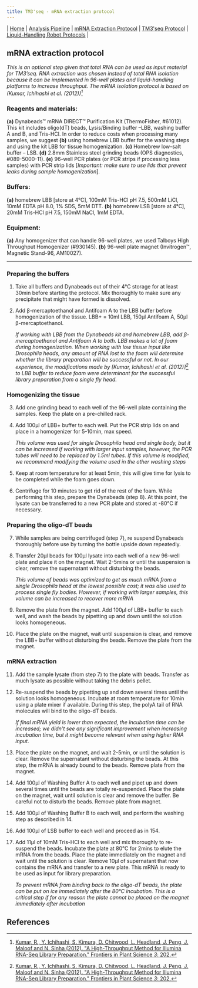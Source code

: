 ```yaml
---
title: TM3'seq - mRNA extraction protocol
---
```


\| [Home](index) \| [Analysis Pipeline](pipeline) \| [mRNA Extraction Protocol](mrna_extraction) \| [TM3'seq Protocol](tm3seq_protocol) \| [Liquid-Handling Robot Protocols](robot_protocols) \|

## mRNA extraction protocol

*This is an optional step given that total RNA can be used as input material for TM3’seq. RNA extraction was chosen instead of total RNA isolation because it can be implemented in 96-well plates and liquid-handling platforms to increase throughput. The mRNA isolation protocol is based on (Kumar, Ichihashi et al. (2012))[^1]*

### Reagents and materials:
**(a)** Dynabeads™ mRNA DIRECT™ Purification Kit (ThermoFisher, #61012). This kit includes oligo(dT) beads, Lysis/Binding buffer –LBB, washing buffer A and B, and Tris-HCl. In order to reduce costs when processing many samples, we suggest **(b)** using homebrew LBB buffer for the washing steps and using the kit LBB for tissue homogenization. **(c)** Homebrew low-salt buffer – LSB. **(d)** 2.8mm Stainless steel grinding beads (OPS diagnostics, #089-5000-11). **(e)** 96-well PCR plates (or PCR strips if processing less samples) with PCR strip lids [*Important: make sure to use lids that prevent leaks during sample homogenization*].

### Buffers:
**(a)** homebrew LBB [store at 4°C], 100mM Tris-HCl pH 7.5, 500mM LiCl, 10mM EDTA pH 8.0, 1% SDS, 5mM DTT. **(b)** homebrew LSB [store at 4°C], 20mM Tris-HCl pH 7.5, 150mM NaCl, 1mM EDTA. 

### Equipment:
**(a)** Any homogenizer that can handle 96-well plates, we used Talboys High Throughput Homogenizer (#930145). **(b)** 96-well plate magnet (Invitrogen™, Magnetic Stand-96, AM10027).

---

### Preparing the buffers

1.  Take all buffers and Dynabeads out of their 4°C storage for at least 30min before starting the protocol. Mix thoroughly to make sure any precipitate that might have formed is dissolved. 
2.  Add β-mercaptoethanol and Antifoam A to the LBB buffer before homogenization of the tissue. LBB+ = 10ml LBB, 150µl Antifoam A, 50µl β-mercaptoethanol. 

    *If working with LBB from the Dynabeads kit and homebrew LBB, add β-mercaptoethanol and Antifoam A to both. LBB makes a lot of foam during homogenization. When working with low tissue input like Drosophila heads, any amount of RNA lost to the foam will determine whether the library preparation will be successful or not. In our experience, the modifications made by [Kumar, Ichihashi et al. (2012)][^1] to LBB buffer to reduce foam were determinant for the successful library preparation from a single fly head.*

### Homogenizing the tissue

3.  Add one grinding bead to each well of the 96-well plate containing the samples. Keep the plate on a pre-chilled rack.

4.  Add 100µl of LBB+ buffer to each well. Put the PCR strip lids on and place in a homogenizer for 5-10min, max speed.

    *This volume was used for single Drosophila head and single body, but it can be increased if working with larger input samples, however, the PCR tubes will need to be replaced by 1.5ml tubes. If this volume is modified, we recommend modifying the volume used in the other washing steps*

5.  Keep at room temperature for at least 5min, this will give time for lysis to be completed while the foam goes down.

6.  Centrifuge for 10 minutes to get rid of the rest of the foam. While performing this step, prepare the Dynabeads (step 8). At this point, the lysate can be transferred to a new PCR plate and stored at -80°C if necessary.

### Preparing the oligo-dT beads

7.  While samples are being centrifuged (step 7), re suspend Dynabeads thoroughly before use by turning the bottle upside down repeatedly.

8.  Transfer 20µl beads for 100µl lysate into each well of a new 96-well plate and place it on the magnet. Wait 2-5mins or until the suspension is clear, remove the supernatant without disturbing the beads.

    *This volume of beads was optimized to get as much mRNA from a single Drosophila head at the lowest possible cost; it was also used to process single fly bodies. However, if working with larger samples, this volume can be increased to recover more mRNA*

9.  Remove the plate from the magnet. Add 100µl of LBB+ buffer to each well, and wash the beads by pipetting up and down until the solution looks homogeneous.

10. Place the plate on the magnet, wait until suspension is clear, and remove the LBB+ buffer without disturbing the beads. Remove the plate from the magnet.

### mRNA extraction

11. Add the sample lysate (from step 7) to the plate with beads. Transfer as much lysate as possible without taking the debris pellet.

12. Re-suspend the beads by pipetting up and down several times until the solution looks homogeneous. Incubate at room temperature for 10min using a plate mixer if available. During this step, the polyA tail of RNA molecules will bind to the oligo-dT beads.

    *If final mRNA yield is lower than expected, the incubation time can be increased; we didn’t see any significant improvement when increasing incubation time, but it might become relevant when using higher RNA input.*

13. Place the plate on the magnet, and wait 2-5min, or until the solution is clear. Remove the supernatant without disturbing the beads. At this step, the mRNA is already bound to the beads. Remove plate from the magnet.

14. Add 100µl of Washing Buffer A to each well and pipet up and down several times until the beads are totally re-suspended. Place the plate on the magnet, wait until solution is clear and remove the buffer. Be careful not to disturb the beads. Remove plate from magnet.

15. Add 100µl of Washing Buffer B to each well, and perform the washing step as described in 14.

16. Add 100µl of LSB buffer to each well and proceed as in 154.

17. Add 11µl of 10mM Tris-HCl to each well and mix thoroughly to re-suspend the beads. Incubate the plate at 80°C for 2mins to elute the mRNA from the beads. Place the plate immediately on the magnet and wait until the solution is clear. Remove 10µl of supernatant that now contains the mRNA and transfer to a new plate. This mRNA is ready to be used as input for library preparation.

    *To prevent mRNA from binding back to the oligo-dT beads, the plate can be put on ice immediately after the 80°C incubation. This is a critical step if for any reason the plate cannot be placed on the magnet immediately after incubation*

## References

[^1]:
	[Kumar, R., Y. Ichihashi, S. Kimura, D. Chitwood, L. Headland, J. Peng, J. Maloof and N. Sinha (2012). "A High-Throughput Method for Illumina RNA-Seq Library Preparation." <u>Frontiers in Plant Science</u> *3*: 202.](https://doi.org/10.3389/fpls.2012.00202)
